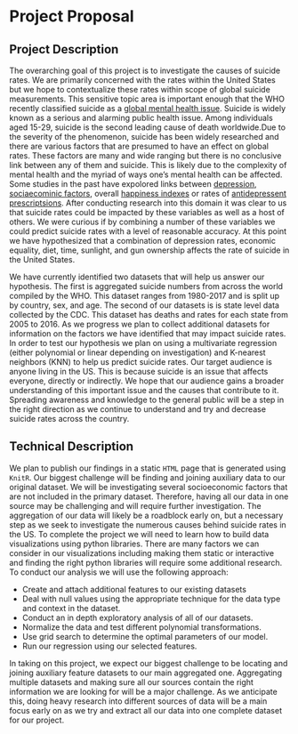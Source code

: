 # Project Proposal

## Project Description

The overarching goal of this project is to investigate the causes of suicide rates. We are primarily concerned with the rates within the United States but we hope to contextualize these rates within scope of global suicide measurements. This sensitive topic area is important enough that the WHO recently classified suicide as a [global mental health issue](https://www.ncbi.nlm.nih.gov/pmc/articles/PMC5454768/). Suicide is widely known as a serious and alarming public health issue. Among individuals aged 15-29, suicide is the second leading cause of death worldwide.Due to the severity of the phenomenon, suicide has been widely researched and there are various factors that are presumed to have an effect on global rates. These factors are many and wide ranging but there is no conclusive link between any of them and suicide. This is likely due to the complexity of mental health and the myriad of ways one’s mental health can be affected. Some studies in the past have expolored links between [depression](https://www.ncbi.nlm.nih.gov/pmc/articles/PMC3330161/), [sociaecominic factors](https://www.ncbi.nlm.nih.gov/pmc/articles/PMC5454768/),  overall [happiness indexes](https://www.researchgate.net/publication/228462399_Dark_Contrasts_The_Paradox_of_High_Rates_of_Suicide_in_Happy_Places) or rates of [antidepressent prescriptsions](https://ajp.psychiatryonline.org/doi/abs/10.1176/ajp.2006.163.11.1898). After conducting research into this domain it was clear to us that suicide rates could be impacted by these variables as well as a host of others. We were curious if by combining a number of these variables we could predict suicide rates with a level of reasonable accuracy. At this point we have hypothesized that a combination of depression rates, economic equality, diet, time, sunlight, and gun ownership affects the rate of suicide in the United States.  

We have currently identified two datasets that will help us answer our hypothesis. The first is aggregated suicide numbers from across the world compiled by the WHO. This dataset ranges from 1980-2017 and is split up by country, sex, and age. The second of our datasets is is state level data collected by the CDC. This dataset has deaths and rates for each state from 2005 to 2016. As we progress we plan to collect additional datasets for information on the factors we have identified that may impact suicide rates. In order to test our hypothesis we plan on using a multivariate regression (either polynomial or linear depending on investigation) and K-nearest neighbors (KNN) to help us predict suicide rates. Our target audience is anyone living in the US. This is because suicide is an issue that affects everyone, directly or indirectly. We hope that our audience gains a broader understanding of this important issue and the causes that contribute to it. Spreading awareness and knowledge to the general public will be a step in the right direction as we continue to understand and try and decrease suicide rates across the country. 

## Technical Description

We plan to publish our findings in a static `HTML` page that is generated using `KnitR`. Our biggest challenge will be finding and joining auxiliary data to our original dataset. We will be investigating several socioeconomic factors that are not included in the primary dataset. Therefore, having all our data in one source may be challenging and will require further investigation. The aggregation of our data will likely be a roadblock early on, but a necessary step as we seek to investigate the numerous causes behind suicide rates in the US.  To complete the project we will need to learn how to build data visualizations using python libraries. There are many factors we can consider in our visualizations including making them static or interactive and finding the right python libraries will require some additional research. To conduct our analysis we will use the following approach:

- Create and attach additional features to our existing datasets
- Deal with null values using the appropriate technique for the data type and context in the dataset.
- Conduct an in depth exploratory analysis of all of our datasets.
- Normalize the data and test different polynomial transformations.
- Use grid search to determine the optimal parameters of our model.
- Run our regression using our selected features.

In taking on this project, we expect our biggest challenge to be locating and joining auxiliary feature datasets to our main aggregated one. Aggregating multiple datasets and making sure all our sources contain the right information we are looking for will be a major challenge. As we anticipate this, doing heavy research into different sources of data will be a main focus early on as we try and extract all our data into one complete dataset for our project.
